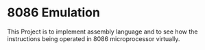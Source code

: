 # 8086 Emulation
 This Project is to implement assembly language and to see how the instructions being operated in 8086 microprocessor virtually.
